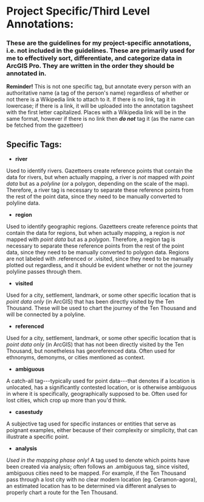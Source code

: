 # Project Specific/Third Level Annotations: 
### These are the guidelines for my project-specific annotations, i.e. not included in the guidelines. These are primarily used for me to effectively sort, differentiate, and categorize data in ArcGIS Pro. They are written in the order they should be annotated in.
**Reminder!**
This is not one specific tag, but annotate every person with an authoritative name (a tag of the person's name) regardless of whether or not there is a Wikipedia link to attach to it. If there is no link, tag it in lowercase; if there is a link, it will be uploaded into the annotation tagsheet with the first letter capitalized. Places with a Wikipedia link will be in the same format, however if there is no link then ***do not*** tag it (as the name can be fetched from the gazetteer)

## Specific Tags:
* **river**

Used to identify rivers. Gazetteers create reference points that contain the data for rivers, but when actually mapping, a river is _not_ mapped with _point data_ but as a _polyline_ (or a polygon, depending on the scale of the map). Therefore, a river tag is necessary to separate these reference points from the rest of the point data, since they need to be manually converted to polyline data.

* **region**

Used to identify geographic regions. Gazetteers create reference points that contain the data for regions, but when actually mapping, a region is _not_ mapped with _point data_ but as a _polygon_. Therefore, a region tag is necessary to separate these reference points from the rest of the point data, since they need to be manually converted to polygon data. Regions are not labeled with .referenced or .visited, since they need to be manually plotted out regardless, and it should be evident whether or not the journey polyline passes through them.


* **visited**

Used for a city, settlement, landmark, or some other specific location that is _point data only_ (in ArcGIS) that has been directly visited by the Ten Thousand. These will be used to chart the journey of the Ten Thousand and will be connected by a polyline.

* **referenced**

Used for a city, settlement, landmark, or some other specific location that is _point data only_ (in ArcGIS) that has  not been directly visited by the Ten Thousand, but nonetheless has georeferenced data. Often used for ethnonyms, demonyms, or cities mentioned as context.

* **ambiguous**

A catch-all tag---typically used for point data---that denotes if a location is unlocated, has a significantly contested location, or is otherwise ambiguous in where it is specifically, geographically supposed to be. Often used for lost cities, which crop up more than you'd think.

* **casestudy**

A subjective tag used for specific instances or entities that serve as poignant examples, either because of their complexity or simplicity, that can illustrate a specific point.

* **analysis**

_Used in the mapping phase only!_ A tag used to denote which points have been created via analysis; often follows an .ambiguous tag, since visited, ambiguous cities need to be mapped. For example, if the Ten Thousand pass through a lost city with no clear modern location (eg. Ceramon-agora), an estimated location has to be determined via different analyses to properly chart a route for the Ten Thousand.
